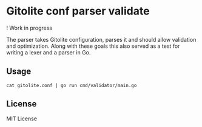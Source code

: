 # Gitolite conf parser validate

 ! Work in progress
 
 The parser takes Gitolite configuration, parses it and should allow validation and optimization. Along with these goals this also served as a test for writing a lexer and a parser in Go.
 
## Usage
 
    cat gitolite.conf | go run cmd/validator/main.go
 
## License 
 
 MIT License